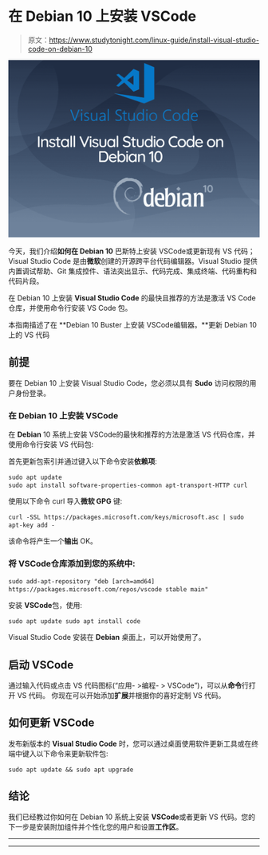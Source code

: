 # 在 Debian 10 上安装 VSCode

> 原文：<https://www.studytonight.com/linux-guide/install-visual-studio-code-on-debian-10>

![Install Visual Studio Code on Debian 10](img/b552e3d917e88e896696d65f01f41bea.png)

今天，我们介绍**如何在 Debian 10** 巴斯特上安装 VSCode或更新现有 VS 代码；Visual Studio Code 是由**微软**创建的开源跨平台代码编辑器。Visual Studio 提供内置调试帮助、Git 集成控件、语法突出显示、代码完成、集成终端、代码重构和代码片段。

在 Debian 10 上安装 **Visual Studio Code** 的最快且推荐的方法是激活 VS Code 仓库，并使用命令行安装 VS Code 包。

本指南描述了在 **Debian 10 Buster 上安装 VSCode编辑器。**更新 Debian 10 上的 VS 代码

## 前提

要在 Debian 10 上安装 Visual Studio Code，您必须以具有 **Sudo** 访问权限的用户身份登录。

### 在 Debian 10 上安装 VSCode

在 **Debian** 10 系统上安装 VSCode的最快和推荐的方法是激活 VS 代码仓库，并使用命令行安装 VS 代码包:

首先更新包索引并通过键入以下命令安装**依赖项**:

```
sudo apt update
sudo apt install software-properties-common apt-transport-HTTP curl
```

使用以下命令 curl 导入**微软 GPG** 键:

```
curl -SSL https://packages.microsoft.com/keys/microsoft.asc | sudo apt-key add -
```

该命令将产生一个**输出** OK。

### 将 VSCode仓库添加到您的系统中:

```
sudo add-apt-repository "deb [arch=amd64] https://packages.microsoft.com/repos/vscode stable main"
```

安装 **VSCode**包，使用:

```
sudo apt update sudo apt install code
```

Visual Studio Code 安装在 **Debian** 桌面上，可以开始使用了。

## 启动 VSCode

通过输入代码或点击 VS 代码图标(“应用- >编程- > VSCode”)，可以从**命令**行打开 VS 代码。
你现在可以开始添加**扩展**并根据你的喜好定制 VS 代码。

## 如何更新 VSCode

发布新版本的 **Visual Studio Code** 时，您可以通过桌面使用软件更新工具或在终端中键入以下命令来更新软件包:

```
sudo apt update && sudo apt upgrade
```

## 结论

我们已经教过你如何在 Debian 10 系统上安装 **VSCode**或者更新 VS 代码。您的下一步是安装附加组件并个性化您的用户和设置**工作区**。

* * *

* * *